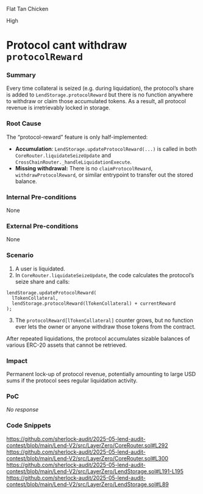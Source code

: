Flat Tan Chicken

High

# Protocol cant withdraw `protocolReward`

### Summary

Every time collateral is seized (e.g. during liquidation), the protocol’s share is added to `LendStorage.protocolReward` but there is no function anywhere to withdraw or claim those accumulated tokens. As a result, all protocol revenue is irretrievably locked in storage.

### Root Cause

The “protocol-reward” feature is only half-implemented:

- **Accumulation**: `LendStorage.updateProtocolReward(...)` is called in both `CoreRouter.liquidateSeizeUpdate` and `CrossChainRouter._handleLiquidationExecute`.
- **Missing withdrawal:** There is no `claimProtocolReward`, `withdrawProtocolReward`, or similar entrypoint to transfer out the stored balance.

### Internal Pre-conditions

None

### External Pre-conditions

None

### Scenario

1. A user is liquidated.
2. In `CoreRouter.liquidateSeizeUpdate`, the code calculates the protocol’s seize share and calls:
```solidity
lendStorage.updateProtocolReward(
  lTokenCollateral,
  lendStorage.protocolReward(lTokenCollateral) + currentReward
);
```
3. The `protocolReward[lTokenCollateral]` counter grows, but no function ever lets the owner or anyone withdraw those tokens from the contract.


After repeated liquidations, the protocol accumulates sizable balances of various ERC-20 assets that cannot be retrieved.

### Impact

Permanent lock-up of protocol revenue, potentially amounting to large USD sums if the protocol sees regular liquidation activity.

### PoC

_No response_

### Code Snippets
https://github.com/sherlock-audit/2025-05-lend-audit-contest/blob/main/Lend-V2/src/LayerZero/CoreRouter.sol#L292
https://github.com/sherlock-audit/2025-05-lend-audit-contest/blob/main/Lend-V2/src/LayerZero/CoreRouter.sol#L300
https://github.com/sherlock-audit/2025-05-lend-audit-contest/blob/main/Lend-V2/src/LayerZero/LendStorage.sol#L191-L195
https://github.com/sherlock-audit/2025-05-lend-audit-contest/blob/main/Lend-V2/src/LayerZero/LendStorage.sol#L89
